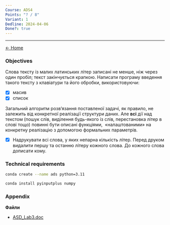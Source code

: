 ```yaml
---
Course: ADS4
Points: "? / 8"
Variant: 1
Dedline: 2024-04-06
Done?: true
---
```

---

[<- Home](../)

### Objectives

Слова тексту із малих латинських літер записані не менше, ніж через
один пробіл; текст закінчується крапкою. Написати програму введення
такого тексту з клавіатури та його обробки, використовуючи: 
- [x] масив
- [x] список

Загальний алгоритм розв’язання поставленої задачі, як правило, не
залежить від конкретної реалізації структури даних. Але **всі** дії над текстом
(пошук слів, виділення будь-якого із слів, перестановка літер в слові тощо)
повинні бути описані функціями,  «налаштованими» на конкретну реалізацію
з допомогою формальних параметрів.

- [x] Надрукувати всі слова, у яких непарна кількість літер. Перед друком
видалити першу та останню літеру кожного слова. До кожного слова
дописати кому.


### Technical requirements

```zsh
conda create --name ads python=3.11
```

```zsh
conda install pyinputplus numpy
```


### Appendix

**Файли**
- [ASD_Lab3.doc](doc/ASD_Lab3.doc)
